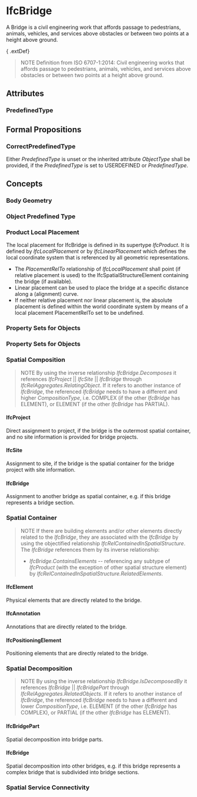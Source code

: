 # IfcBridge

A Bridge is a civil engineering work that affords passage to pedestrians, animals, vehicles, and services above obstacles or between two points at a height above ground.<!-- end of definition -->

{ .extDef}
> NOTE Definition from ISO 6707-1:2014:
> Civil engineering works that affords passage to pedestrians, animals, vehicles, and services above obstacles or between two points at a height above ground.

## Attributes

### PredefinedType


## Formal Propositions

### CorrectPredefinedType
Either _PredefinedType_ is unset or the inherited attribute _ObjectType_ shall be provided, if the _PredefinedType_ is set to USERDEFINED or _PredefinedType_.

## Concepts

### Body Geometry

### Object Predefined Type

### Product Local Placement

The local placement for IfcBridge is defined in its supertype _IfcProduct_. It is defined by _IfcLocalPlacement_ or by _IfcLinearPlacement_ which defines the local coordinate system that is referenced by all geometric representations.

* The *PlacementRelTo* relationship of _IfcLocalPlacement_ shall point (if relative placement is used) to the IfcSpatialStructureElement containing the bridge (if available).
* Linear placement can be used to place the bridge at a specific distance along a (alignment) curve.
* If neither relative placement nor linear placement is, the absolute placement is defined within the world coordinate system by means of a local placement PlacementRelTo set to be undefined.

### Property Sets for Objects

### Property Sets for Objects

### Spatial Composition

> NOTE By using the inverse relationship _IfcBridge.Decomposes_ it references _IfcProject_ || _IfcSite_ || _IfcBridge_ through _IfcRelAggregates.RelatingObject_. If it refers to another instance of _IfcBridge_, the referenced _IfcBridge_ needs to have a different and higher *CompositionType*, i.e. COMPLEX (if the other _IfcBridge_ has ELEMENT), or ELEMENT (if the other _IfcBridge_ has PARTIAL).

#### IfcProject

Direct assignment to project, if the bridge is the outermost spatial container, and no site information is provided for bridge projects.

#### IfcSite

Assignment to site, if the bridge is the spatial container for the bridge project with site information.

#### IfcBridge

Assignment to another bridge as spatial container, e.g. if this bridge represents a bridge section.

### Spatial Container

> NOTE If there are building elements and/or other elements directly related to the _IfcBridge_, they are associated with the _IfcBridge_ by using the objectified relationship _IfcRelContainedInSpatialStructure_. The _IfcBridge_ references them by its inverse relationship:
> * _IfcBridge.ContainsElements_ -- referencing any subtype of _IfcProduct_ (with the exception of other spatial structure element) by _IfcRelContainedInSpatialStructure.RelatedElements_.

#### IfcElement

Physical elements that are directly related to the bridge.

#### IfcAnnotation

Annotations that are directly related to the bridge.

#### IfcPositioningElement

Positioning elements that are directly related to the bridge.

### Spatial Decomposition

> NOTE By using the inverse relationship _IfcBridge.IsDecomposedBy_ it references _IfcBridge_ || _IfcBridgePart_ through _IfcRelAggregates.RelatedObjects_. If it refers to another instance of _IfcBridge_, the referenced _IfcBridge_ needs to have a different and lower *CompositionType*, i.e. ELEMENT (if the other _IfcBridge_ has COMPLEX), or PARTIAL (if the other _IfcBridge_ has ELEMENT).

#### IfcBridgePart

Spatial decomposition into bridge parts.

#### IfcBridge

Spatial decomposition into other bridges, e.g. if this bridge represents a complex bridge that is subdivided into bridge sections.


### Spatial Service Connectivity
